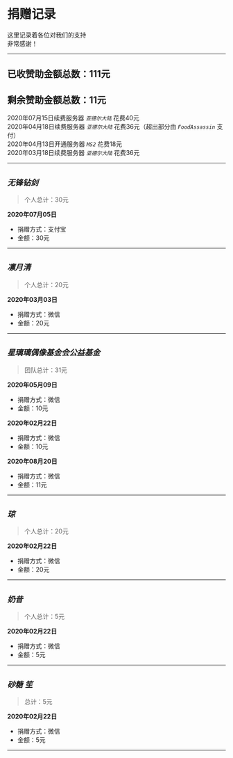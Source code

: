 # 捐赠记录

这里记录着各位对我们的支持  
非常感谢！

* * *

## 已收赞助金额总数：111元
## 剩余赞助金额总数：11元

2020年07月15日续费服务器 *`亚德尔大陆`* 花费40元  
2020年04月18日续费服务器 *`亚德尔大陆`* 花费36元（超出部分由 *`FoodAssassin`* 支付）  
2020年04月13日开通服务器 *`MS2`* 花费18元  
2020年03月18日续费服务器 *`亚德尔大陆`* 花费36元

* * *

## *`无锋钻剑`*
> 个人总计：30元

**2020年07月05日**
* 捐赠方式：支付宝
* 金额：30元

* * *

## *`凛月清`*
> 个人总计：20元

**2020年03月03日**
* 捐赠方式：微信
* 金额：20元

* * *

## *`星璃璃偶像基金会公益基金`*
> 团队总计：31元

**2020年05月09日**
* 捐赠方式：微信
* 金额：10元

**2020年02月22日**
* 捐赠方式：微信
* 金额：10元

**2020年08月20日**
* 捐赠方式：微信
* 金额：11元

* * *

## *`琼`*
> 个人总计：20元

**2020年02月22日**
* 捐赠方式：微信
* 金额：20元

* * *

## *`奶昔`*
> 个人总计：5元

**2020年02月22日**
* 捐赠方式：微信
* 金额：5元

* * *

## *`砂糖`* *`笙`*
> 总计：5元

**2020年02月22日**
* 捐赠方式：微信
* 金额：5元

* * *
